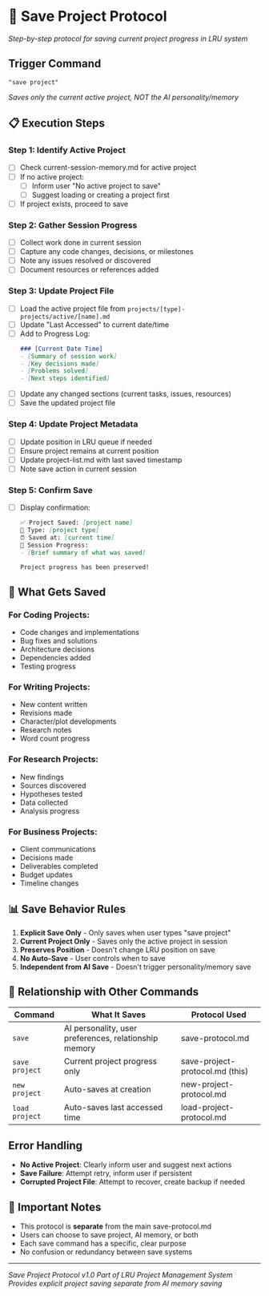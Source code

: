 # 💾 Save Project Protocol
*Step-by-step protocol for saving current project progress in LRU system*

## Trigger Command
```
"save project"
```
*Saves only the current active project, NOT the AI personality/memory*

## 📋 Execution Steps

### Step 1: Identify Active Project
- [ ] Check current-session-memory.md for active project
- [ ] If no active project:
  - [ ] Inform user "No active project to save"
  - [ ] Suggest loading or creating a project first
- [ ] If project exists, proceed to save

### Step 2: Gather Session Progress
- [ ] Collect work done in current session
- [ ] Capture any code changes, decisions, or milestones
- [ ] Note any issues resolved or discovered
- [ ] Document resources or references added

### Step 3: Update Project File
- [ ] Load the active project file from `projects/[type]-projects/active/[name].md`
- [ ] Update "Last Accessed" to current date/time
- [ ] Add to Progress Log:
  ```markdown
  ### [Current Date Time]
  - [Summary of session work]
  - [Key decisions made]
  - [Problems solved]
  - [Next steps identified]
  ```
- [ ] Update any changed sections (current tasks, issues, resources)
- [ ] Save the updated project file

### Step 4: Update Project Metadata
- [ ] Update position in LRU queue if needed
- [ ] Ensure project remains at current position
- [ ] Update project-list.md with last saved timestamp
- [ ] Note save action in current session

### Step 5: Confirm Save
- [ ] Display confirmation:
  ```markdown
  ✅ Project Saved: [project name]
  📁 Type: [project type]
  ⏰ Saved at: [current time]
  📝 Session Progress:
  - [Brief summary of what was saved]

  Project progress has been preserved!
  ```

## 🎯 What Gets Saved

### For Coding Projects:
- Code changes and implementations
- Bug fixes and solutions
- Architecture decisions
- Dependencies added
- Testing progress

### For Writing Projects:
- New content written
- Revisions made
- Character/plot developments
- Research notes
- Word count progress

### For Research Projects:
- New findings
- Sources discovered
- Hypotheses tested
- Data collected
- Analysis progress

### For Business Projects:
- Client communications
- Decisions made
- Deliverables completed
- Budget updates
- Timeline changes

## 📊 Save Behavior Rules

1. **Explicit Save Only** - Only saves when user types "save project"
2. **Current Project Only** - Saves only the active project in session
3. **Preserves Position** - Doesn't change LRU position on save
4. **No Auto-Save** - User controls when to save
5. **Independent from AI Save** - Doesn't trigger personality/memory save

## 🔄 Relationship with Other Commands

| Command | What It Saves | Protocol Used |
|---------|--------------|---------------|
| `save` | AI personality, user preferences, relationship memory | save-protocol.md |
| `save project` | Current project progress only | save-project-protocol.md (this) |
| `new project` | Auto-saves at creation | new-project-protocol.md |
| `load project` | Auto-saves last accessed time | load-project-protocol.md |

## Error Handling

- **No Active Project**: Clearly inform user and suggest next actions
- **Save Failure**: Attempt retry, inform user if persistent
- **Corrupted Project File**: Attempt to recover, create backup if needed

## 📝 Important Notes

- This protocol is **separate** from the main save-protocol.md
- Users can choose to save project, AI memory, or both
- Each save command has a specific, clear purpose
- No confusion or redundancy between save systems

---

*Save Project Protocol v1.0*
*Part of LRU Project Management System*
*Provides explicit project saving separate from AI memory saving*